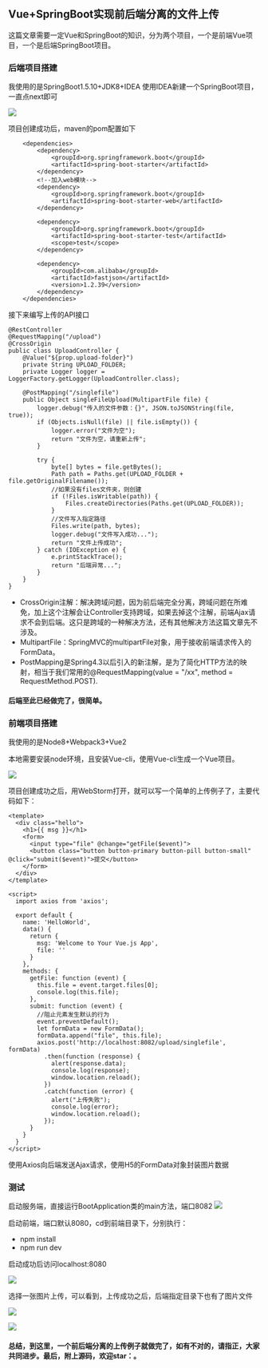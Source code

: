 ## Vue+SpringBoot实现前后端分离的文件上传
这篇文章需要一定Vue和SpringBoot的知识，分为两个项目，一个是前端Vue项目，一个是后端SpringBoot项目。

### 后端项目搭建
我使用的是SpringBoot1.5.10+JDK8+IDEA
使用IDEA新建一个SpringBoot项目，一直点next即可

![](http://p41b81jeu.bkt.clouddn.com/%E5%B1%8F%E5%B9%95%E5%BF%AB%E7%85%A7%202018-02-12%2019.15.01.png)

项目创建成功后，maven的pom配置如下

```
    <dependencies>
        <dependency>
            <groupId>org.springframework.boot</groupId>
            <artifactId>spring-boot-starter</artifactId>
        </dependency>
        <!--加入web模块-->
        <dependency>
            <groupId>org.springframework.boot</groupId>
            <artifactId>spring-boot-starter-web</artifactId>
        </dependency>

        <dependency>
            <groupId>org.springframework.boot</groupId>
            <artifactId>spring-boot-starter-test</artifactId>
            <scope>test</scope>
        </dependency>

        <dependency>
            <groupId>com.alibaba</groupId>
            <artifactId>fastjson</artifactId>
            <version>1.2.39</version>
        </dependency>
    </dependencies>
```

接下来编写上传的API接口
```
@RestController
@RequestMapping("/upload")
@CrossOrigin
public class UploadController {
    @Value("${prop.upload-folder}")
    private String UPLOAD_FOLDER;
    private Logger logger = LoggerFactory.getLogger(UploadController.class);

    @PostMapping("/singlefile")
    public Object singleFileUpload(MultipartFile file) {
        logger.debug("传入的文件参数：{}", JSON.toJSONString(file, true));
        if (Objects.isNull(file) || file.isEmpty()) {
            logger.error("文件为空");
            return "文件为空，请重新上传";
        }

        try {
            byte[] bytes = file.getBytes();
            Path path = Paths.get(UPLOAD_FOLDER + file.getOriginalFilename());
            //如果没有files文件夹，则创建
            if (!Files.isWritable(path)) {
                Files.createDirectories(Paths.get(UPLOAD_FOLDER));
            }
            //文件写入指定路径
            Files.write(path, bytes);
            logger.debug("文件写入成功...");
            return "文件上传成功";
        } catch (IOException e) {
            e.printStackTrace();
            return "后端异常...";
        }
    }
}
```
- CrossOrigin注解：解决跨域问题，因为前后端完全分离，跨域问题在所难免，加上这个注解会让Controller支持跨域，如果去掉这个注解，前端Ajax请求不会到后端。这只是跨域的一种解决方法，还有其他解决方法这篇文章先不涉及。
- MultipartFile：SpringMVC的multipartFile对象，用于接收前端请求传入的FormData。
- PostMapping是Spring4.3以后引入的新注解，是为了简化HTTP方法的映射，相当于我们常用的@RequestMapping(value = "/xx", method = RequestMethod.POST).

#### 后端至此已经做完了，很简单。

### 前端项目搭建
我使用的是Node8+Webpack3+Vue2

本地需要安装node环境，且安装Vue-cli，使用Vue-cli生成一个Vue项目。

![](http://p41b81jeu.bkt.clouddn.com/%E5%B1%8F%E5%B9%95%E5%BF%AB%E7%85%A7%202018-02-12%2019.58.34.png)

项目创建成功之后，用WebStorm打开，就可以写一个简单的上传例子了，主要代码如下：

```
<template>
  <div class="hello">
    <h1>{{ msg }}</h1>
    <form>
      <input type="file" @change="getFile($event)">
      <button class="button button-primary button-pill button-small" @click="submit($event)">提交</button>
    </form>
  </div>
</template>

<script>
  import axios from 'axios';

  export default {
    name: 'HelloWorld',
    data() {
      return {
        msg: 'Welcome to Your Vue.js App',
        file: ''
      }
    },
    methods: {
      getFile: function (event) {
        this.file = event.target.files[0];
        console.log(this.file);
      },
      submit: function (event) {
        //阻止元素发生默认的行为
        event.preventDefault();
        let formData = new FormData();
        formData.append("file", this.file);
        axios.post('http://localhost:8082/upload/singlefile', formData)
          .then(function (response) {
            alert(response.data);
            console.log(response);
            window.location.reload();
          })
          .catch(function (error) {
            alert("上传失败");
            console.log(error);
            window.location.reload();
          });
      }
    }
  }
</script>
```
使用Axios向后端发送Ajax请求，使用H5的FormData对象封装图片数据

### 测试
启动服务端，直接运行BootApplication类的main方法，端口8082
![](http://p41b81jeu.bkt.clouddn.com/%E5%B1%8F%E5%B9%95%E5%BF%AB%E7%85%A7%202018-02-12%2020.07.49.png)

启动前端，端口默认8080，cd到前端目录下，分别执行：

* npm install
* npm run dev

启动成功后访问localhost:8080

![](http://p41b81jeu.bkt.clouddn.com/%E5%B1%8F%E5%B9%95%E5%BF%AB%E7%85%A7%202018-02-12%2020.12.14.png)

选择一张图片上传，可以看到，上传成功之后，后端指定目录下也有了图片文件

![](http://p41b81jeu.bkt.clouddn.com/%E5%B1%8F%E5%B9%95%E5%BF%AB%E7%85%A7%202018-02-12%2020.14.23.png)

![](http://p41b81jeu.bkt.clouddn.com/%E5%B1%8F%E5%B9%95%E5%BF%AB%E7%85%A7%202018-02-12%2020.14.48.png)

#### 总结，到这里，一个前后端分离的上传例子就做完了，如有不对的，请指正，大家共同进步。最后，附上源码，欢迎star：。
